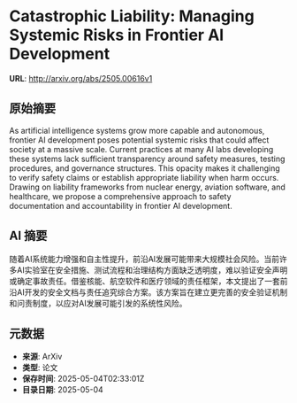 # Catastrophic Liability: Managing Systemic Risks in Frontier AI Development

**URL**: http://arxiv.org/abs/2505.00616v1

## 原始摘要

As artificial intelligence systems grow more capable and autonomous, frontier
AI development poses potential systemic risks that could affect society at a
massive scale. Current practices at many AI labs developing these systems lack
sufficient transparency around safety measures, testing procedures, and
governance structures. This opacity makes it challenging to verify safety
claims or establish appropriate liability when harm occurs. Drawing on
liability frameworks from nuclear energy, aviation software, and healthcare, we
propose a comprehensive approach to safety documentation and accountability in
frontier AI development.


## AI 摘要

随着AI系统能力增强和自主性提升，前沿AI发展可能带来大规模社会风险。当前许多AI实验室在安全措施、测试流程和治理结构方面缺乏透明度，难以验证安全声明或确定事故责任。借鉴核能、航空软件和医疗领域的责任框架，本文提出了一套前沿AI开发的安全文档与责任追究综合方案。该方案旨在建立更完善的安全验证机制和问责制度，以应对AI发展可能引发的系统性风险。

## 元数据

- **来源**: ArXiv
- **类型**: 论文
- **保存时间**: 2025-05-04T02:33:01Z
- **目录日期**: 2025-05-04
